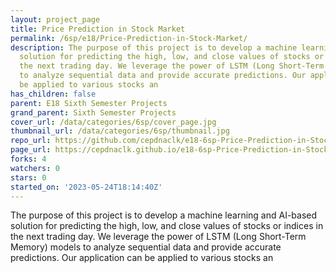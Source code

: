 ```yaml
---
layout: project_page
title: Price Prediction in Stock Market
permalink: /6sp/e18/Price-Prediction-in-Stock-Market/
description: The purpose of this project is to develop a machine learning and AI-based
  solution for predicting the high, low, and close values of stocks or indices in
  the next trading day. We leverage the power of LSTM (Long Short-Term Memory) models
  to analyze sequential data and provide accurate predictions. Our application can
  be applied to various stocks an
has_children: false
parent: E18 Sixth Semester Projects
grand_parent: Sixth Semester Projects
cover_url: /data/categories/6sp/cover_page.jpg
thumbnail_url: /data/categories/6sp/thumbnail.jpg
repo_url: https://github.com/cepdnaclk/e18-6sp-Price-Prediction-in-Stock-Market
page_url: https://cepdnaclk.github.io/e18-6sp-Price-Prediction-in-Stock-Market
forks: 4
watchers: 0
stars: 0
started_on: '2023-05-24T18:14:40Z'
---
```


The purpose of this project is to develop a machine learning and AI-based solution for predicting the high, low, and close values of stocks or indices in the next trading day. We leverage the power of LSTM (Long Short-Term Memory) models to analyze sequential data and provide accurate predictions. Our application can be applied to various stocks an